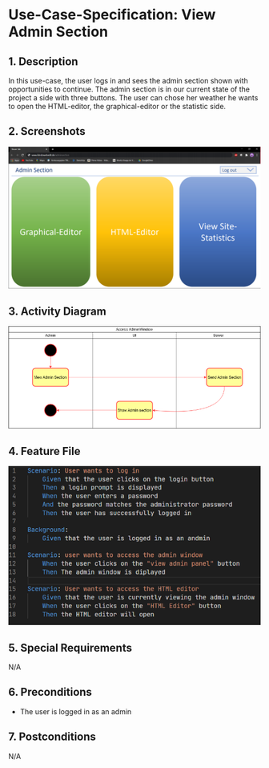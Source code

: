 # Use-Case-Specification: View Admin Section
## 1. Description
In this use-case, the user logs in and sees the admin section shown with opportunities to continue. The admin section is in our current state of the project a side with three buttons. The user can chose her weather he wants to open the HTML-editor, the graphical-editor or the statistic side. 
## 2. Screenshots
![AdminWindow.png](https://github.com/IkindoWebEdit/ikindo-docs/blob/main/UC_AdminWindow.png)
## 3. Activity Diagram
![ActivityDiagram.png](https://github.com/IkindoWebEdit/ikindo-docs/blob/main/ActivityDiagram_ViewAdminSection.png)
## 4. Feature File
![ActivityDiagram.png](https://github.com/IkindoWebEdit/ikindo-docs/blob/main/Narrative_HTMLEditor.png)
## 5. Special Requirements
N/A
## 6. Preconditions
 - The user is logged in as an admin
## 7. Postconditions
N/A
